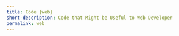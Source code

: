 ```yaml
---
title: Code {web}
short-description: Code that Might be Useful to Web Developer
permalink: web
---
```

